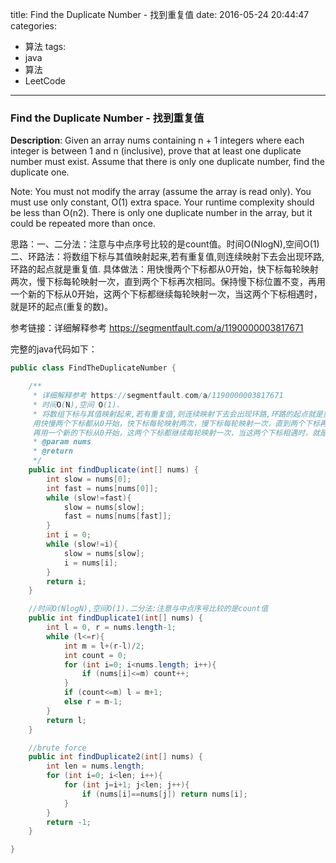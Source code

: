 




title: Find the Duplicate Number - 找到重复值
date: 2016-05-24 20:44:47
categories: 
- 算法
tags: 
- java
- 算法
- LeetCode
<!--updated: 2016-05-24 21:40:47-->
---

### Find the Duplicate Number - 找到重复值
**Description**: Given an array nums containing n + 1 integers where each integer is between 1 and n (inclusive), prove that at least one duplicate number must exist. Assume that there is only one duplicate number, find the duplicate one.

Note: You must not modify the array (assume the array is read only).
You must use only constant, O(1) extra space.
Your runtime complexity should be less than O(n2).
There is only one duplicate number in the array, but it could be repeated more than once.
 
思路：一、二分法：注意与中点序号比较的是count值。时间O(NlogN),空间O(1)
二、环路法：将数组下标与其值映射起来,若有重复值,则连续映射下去会出现环路,环路的起点就是重复值.
具体做法：用快慢两个下标都从0开始，快下标每轮映射两次，慢下标每轮映射一次，直到两个下标再次相同。保持慢下标位置不变，再用一个新的下标从0开始，这两个下标都继续每轮映射一次，当这两个下标相遇时，就是环的起点(重复的数)。

参考链接：详细解释参考 https://segmentfault.com/a/1190000003817671

完整的java代码如下：

```java
public class FindTheDuplicateNumber {

    /**
     * 详细解释参考 https://segmentfault.com/a/1190000003817671
     * 时间O(N),空间 O(1).
     * 将数组下标与其值映射起来,若有重复值,则连续映射下去会出现环路,环路的起点就是重复值.
     用快慢两个下标都从0开始，快下标每轮映射两次，慢下标每轮映射一次，直到两个下标再次相同。保持慢下标位置不变，
     再用一个新的下标从0开始，这两个下标都继续每轮映射一次，当这两个下标相遇时，就是环的起点(重复的数)。
     * @param nums
     * @return
     */
    public int findDuplicate(int[] nums) {
        int slow = nums[0];
        int fast = nums[nums[0]];
        while (slow!=fast){
            slow = nums[slow];
            fast = nums[nums[fast]];
        }
        int i = 0;
        while (slow!=i){
            slow = nums[slow];
            i = nums[i];
        }
        return i;
    }

    //时间O(NlogN),空间O(1).二分法:注意与中点序号比较的是count值
    public int findDuplicate1(int[] nums) {
        int l = 0, r = nums.length-1;
        while (l<=r){
            int m = l+(r-l)/2;
            int count = 0;
            for (int i=0; i<nums.length; i++){
                if (nums[i]<=m) count++;
            }
            if (count<=m) l = m+1;
            else r = m-1;
        }
        return l;
    }

    //brute force
    public int findDuplicate2(int[] nums) {
        int len = nums.length;
        for (int i=0; i<len; i++){
            for (int j=i+1; j<len; j++){
                if (nums[i]==nums[j]) return nums[i];
            }
        }
        return -1;
    }

}
```
